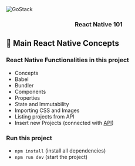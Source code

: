 <img alt="GoStack" src="https://storage.googleapis.com/golden-wind/bootcamp-gostack/header-desafios.png" />

<h3 align="center">
  React Native 101
</h3>


## :rocket: Main React Native Concepts

### React Native Functionalities in this project

- Concepts
- Babel
- Bundler
- Components
- Properties
- State and Immutability
- Importing CSS and Images
- Listing projects from API
- Insert new Projects (connected with [API](https://github.com/jlimadev/gostack-nodejs-concepts))

### Run this project

- `npm install` (install all dependencies)
- `npm run dev` (start the project)